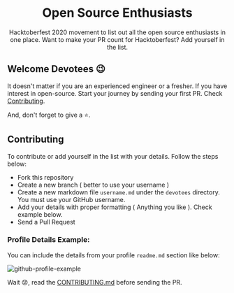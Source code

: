 <div align="center">
<h1 style="border: 0;"> Open Source Enthusiasts </h1>

Hacktoberfest 2020 movement to list out all the open source enthusiasts in one place. Want to make your PR count for Hacktoberfest? Add yourself in the list.

</div>

## Welcome Devotees :wink:

It doesn't matter if you are an experienced engineer or a fresher. If you have interest in open-source. Start your journey by sending your first PR. Check [Contributing](#contributing).

And, don't forget to give a :star:.

## Contributing

To contribute or add yourself in the list with your details. Follow the steps below:

- Fork this repository
- Create a new branch ( better to use your username )
- Create a new markdown file `username.md` under the `devotees` directory. You must use your GitHub username.
- Add your details with proper formatting ( Anything you like ). Check example below.
- Send a Pull Request

### Profile Details Example:

You can include the details from your profile `readme.md` section like below:

![github-profile-example](https://docs.github.com/assets/images/help/repository/profile-with-readme.png)

Wait :worried:, read the [CONTRIBUTING.md](https://github.com/ashiishme/open-source-enthusiasts/blob/main/CONTRIBUTING.md) before sending the PR.
